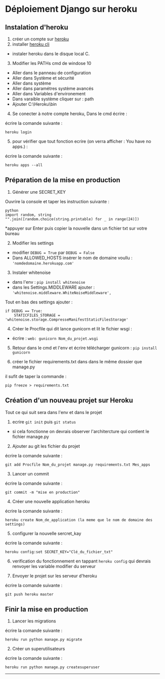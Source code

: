 # Déploiement Django sur heroku

## Instalation d'heroku

1. créer un compte sur [heroku](https://www.heroku.com/) 
2. installer [heroku cli](https://devcenter.heroku.com/articles/heroku-cli#download-and-install)  
* instaler heroku dans le disque local C.

3. Modifier les PATHs cmd de windose 10
* Aller dans le panneau de configuration
* Aller dans Système et sécurité
* Aller dans système
* Aller dans paramétres système avancés
* Aller dans Variables d'environement
* Dans varaible système cliquer sur : path
* Ajouter C:\Heroku\bin

4. Se conecter à notre compte heroku, Dans le cmd écrire :

écrire la comande suivante :

	heroku login

5. pour vérifier que tout fonction ecrire (on verra afficher : You have no apps.) :

écrire la comande suivante :

	heroku apps --all

## Préparation de la mise en production

1. Générer une SECRET_KEY

Ouvrire la console et taper les instruction suivante :

	python
	import random, string
	"".join([random.choice(string.printable) for _ in range(24)])

*appuyer sur Enter puis copier la nouvelle dans un fichier txt sur votre bureau

2. Modifier les settings
* modifier `DEBUG = True` par `DEBUG = False`
* Dans ALLOWED_HOSTS insérer le nom de domaine voullu : `'nomdedomaine.herokuapp.com'`

3. Instaler whitenoise 
* dans l'env : `pip install whitenoise`
* dans les Settings.MIDDLEWARE ajouter : `'whitenoise.middleware.WhiteNoiseMiddleware',`

Tout en bas des settings ajouter :

	if DEBUG == True:
   		STATICFILES_STORAGE = 'whitenoise.storage.CompresseManifestStaticFilesStorage'

4. Créer le Procfile qui dit lance gunicorn et lit le fichier wsgi :
* écrire : `web: gunicorn Nom_du_projet.wsgi`

5. Retour dans le cmd et l'env et écrire télécharger gunicorn : `pip install gunicorn`

6. créer le fichier requirements.txt dans dans le même dossier que manage.py

il sufit de taper la commande :

	pip freeze > requirements.txt

## Création d'un nouveau projet sur Heroku

Tout ce qui suit sera dans l'env et dans le projet
1. ecrire `git init` puis `git status`
* si cela fonctionne on devrais observer l'architercture qui contient le fichier manage.py

2. Ajouter au git les fichier du projet

écrire la comande suivante :

	git add Procfile Nom_du_projet manage.py requirements.txt Mes_apps

3. Lancer un commit

écrire la comande suivante :

	git commit -m "mise en production"

4. Créer une nouvelle application heroku

écrire la comande suivante :

	heroku create Nom_de_application (la meme que le nom de domaine des settings)

5. configurer la nouvelle sercret_kay

écrire la comande suivante :
	
	heroku config:set SECRET_KEY="Clé_du_fichier_txt"

6. verification du fonctionnement en tappant `heroku config` qui devrais renvoyer les variable modifier du serveur

7. Envoyer le projet sur les serveur d'heroku

écrire la comande suivante :

	git push heroku master


## Finir la mise en production

1. Lancer les migrations 

écrire la comande suivante :

	heroku run python manage.py migrate

2. Créer un superutilisateurs

écrire la comande suivante :

	heroku run python manage.py createsuperuser

-----------------------------
